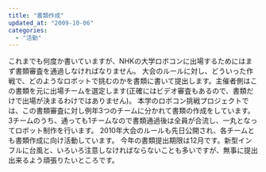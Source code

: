 ```yaml
---
title: "書類作成"
updated_at: "2009-10-06"
categories: 
  - "活動"
---
```


これまでも何度か書いていますが、NHKの大学ロボコンに出場するためにはまず書類審査を通過しなければなりません。 大会のルールに対し、どういった作戦で、どのようなロボットで挑むのかを書類に書いて提出します。主催者側はこの書類を元に出場チームを選定します(正確にはビデオ審査もあるので、書類だけで出場が決まるわけではありません)。 本学のロボコン挑戦プロジェクトでは、この書類審査に対し例年3つのチームに分かれて書類の作成をしています。3チームのうち、通っても1チームなので書類通過後は全員が合流し、一丸となってロボット制作を行います。 2010年大会のルールも先日公開され、各チームとも書類作成に向け活動しています。 今年の書類提出期限は12月です。新型インフルに台風と、いろいろ注意しなければならないことも多いですが、無事に提出出来るよう頑張りたいところです。
